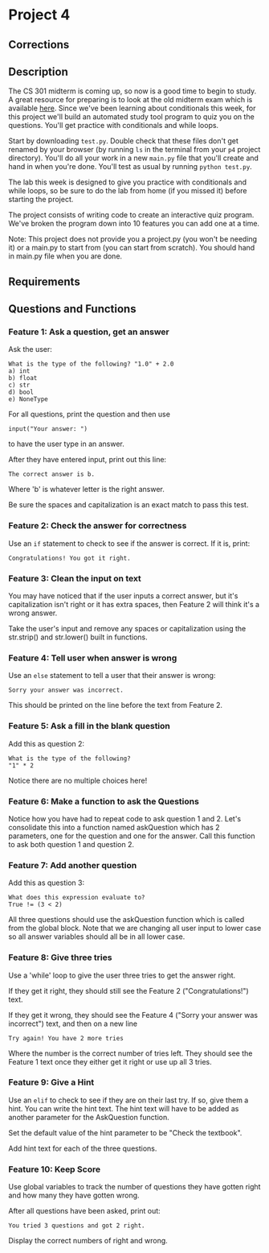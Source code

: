 # Project 4

## Corrections

## Description

The CS 301 midterm is coming up, so now is a good time to begin to study. A great resource for preparing is to look at the old midterm exam which is available [here](https://github.com/tylerharter/caraza-harter-com/tree/master/tyler/cs301/spring19/materials/old-exams). Since we've been learning about conditionals this week, for this project we'll build an automated study tool program to quiz you on the questions. You'll get practice with conditionals and while loops.

Start by downloading `test.py`. Double check that these files don't get renamed by your browser (by running `ls` in the terminal from your `p4` project directory). You'll do all your work in a new `main.py` file that you'll create and hand in when you're done.  You'll test as usual by running `python test.py`.

The lab this week is designed to give you practice with conditionals and while loops, so be sure to do the lab from home (if you missed it) before starting the project.

The project consists of writing code to create an interactive quiz program. We've broken the program down into 10 features you can add one at a time.

Note: This project does not provide you a project.py (you won't be needing it) or a main.py to start from (you can start from scratch). You should hand in main.py file when you are done.


## Requirements

## Questions and Functions

### Feature 1: Ask a question, get an answer

Ask the user:

```
What is the type of the following? "1.0" + 2.0
a) int
b) float
c) str
d) bool
e) NoneType
```
For all questions, print the question and then use

```
input("Your answer: ")
```
to have the user type in an answer.

After they have entered input, print out this line:
```
The correct answer is b.
```
Where 'b' is whatever letter is the right answer.

Be sure the spaces and capitalization is an exact match to pass this test.

### Feature 2: Check the answer for correctness
Use an `if` statement to check to see if the answer is correct. If it is, print:
```
Congratulations! You got it right.
```

### Feature 3: Clean the input on text
You may have noticed that if the user inputs a correct answer, but it's capitalization isn't right or it has extra spaces, then Feature 2 will think it's a wrong answer.

Take the user's input and remove any spaces or capitalization using the str.strip() and str.lower() built in functions.

### Feature 4: Tell user when answer is wrong

Use an `else` statement to tell a user that their answer is wrong:

```
Sorry your answer was incorrect.
```
This should be printed on the line before the text from Feature 2.

### Feature 5: Ask a fill in the blank question
Add this as question 2:

```
What is the type of the following?
"1" * 2
```
Notice there are no multiple choices here!

### Feature 6: Make a function to ask the Questions

Notice how you have had to repeat code to ask question 1 and 2. Let's consolidate this into a function named askQuestion which has 2 parameters, one for the question and one for the answer. Call this function to ask both question 1 and question 2.

### Feature 7: Add another question

Add this as question 3:

```
What does this expression evaluate to?
True != (3 < 2)
```
All three questions should use the askQuestion function which is called from the global block. Note that we are changing all user input to lower case so all answer variables should all be in all lower case.

### Feature 8: Give three tries

Use a 'while' loop to give the user three tries to get the answer right.

If they get it right, they should still see the Feature 2 ("Congratulations!") text.

If they get it wrong, they should see the Feature 4 ("Sorry your answer was incorrect") text, and then on a new line
```
Try again! You have 2 more tries
```
Where the number is the correct number of tries left. They should see the Feature 1 text once they either get it right or use up all 3 tries.

### Feature 9: Give a Hint

Use an `elif` to check to see if they are on their last try. If so, give them a hint. You can write the hint text. The hint text will have to be added as another parameter for the AskQuestion function.

Set the default value of the hint parameter to be "Check the textbook".

Add hint text for each of the three questions.

### Feature 10: Keep Score

Use global variables to track the number of questions they have gotten right and how many they have gotten wrong.

After all questions have been asked, print out:
```
You tried 3 questions and got 2 right.
```
Display the correct numbers of right and wrong.

